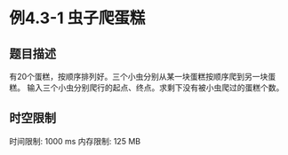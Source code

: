 # 例4.3-1 虫子爬蛋糕

## 题目描述

有20个蛋糕，按顺序排列好。三个小虫分别从某一块蛋糕按顺序爬到另一块蛋糕。
输入三个小虫分别爬行的起点、终点。求剩下没有被小虫爬过的蛋糕个数。


## 时空限制

时间限制: 1000 ms
内存限制: 125 MB
